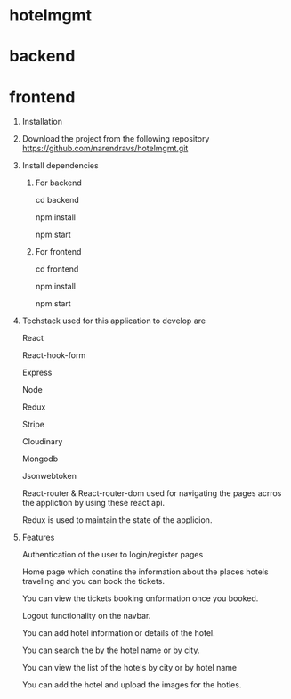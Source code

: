 # hotelmgmt
# backend
# frontend

1.  Installation

2.  Download the project from the following repository https://github.com/narendravs/hotelmgmt.git

3.  Install dependencies

    1. For backend

       cd backend

       npm install

       npm start

    2. For frontend

       cd frontend

       npm install

       npm start

4.  Techstack used for this application to develop are

    React
    
    React-hook-form

    Express

    Node

    Redux

    Stripe

    Cloudinary

    Mongodb

    Jsonwebtoken

    React-router & React-router-dom used for navigating the pages acrros the appliction by using these react api.

    Redux is used to maintain the state of the applicion.

5.  Features

    Authentication of the user to login/register pages

    Home page which conatins the information about the places hotels traveling and you can book the tickets.

    You can view the tickets booking onformation once you booked.

    Logout functionality on the navbar.
     
    You can add hotel information or details of the hotel.

    You can search the by the hotel name or by city.

    You can view the list of the hotels by city or by hotel name

    You can add the hotel and upload the images for the hotles.
